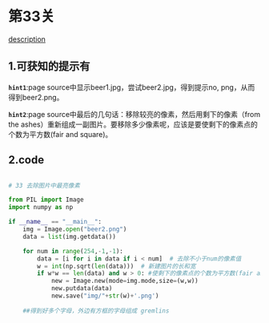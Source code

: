 # 第33关

[description](http://www.pythonchallenge.com/pc/rock/beer.html)

## 1.可获知的提示有
**`hint1`**:page source中显示beer1.jpg，尝试beer2.jpg，得到提示no, png，从而得到beer2.png。

**`hint2`**:page source中最后的几句话：移除较亮的像素，然后用剩下的像素（from the ashes）重新组成一副图片。要移除多少像素呢，应该是要使剩下的像素点的个数为平方数(fair and square)。



## 2.code
```python

# 33 去除图片中最亮像素

from PIL import Image
import numpy as np

if __name__ == "__main__":
    img = Image.open("beer2.png")
    data = list(img.getdata())

    for num in range(254,-1,-1):
        data = [i for i in data if i < num]  # 去除不小于num的像素值
        w = int(np.sqrt(len(data)))  # 新建图片的长和宽
        if w*w == len(data) and w > 0: #使剩下的像素点的个数为平方数(fair and square)
            new = Image.new(mode=img.mode,size=(w,w))
            new.putdata(data)
            new.save("img/"+str(w)+'.png')
            
    ##得到好多个字母，外边有方框的字母组成 gremlins


```







